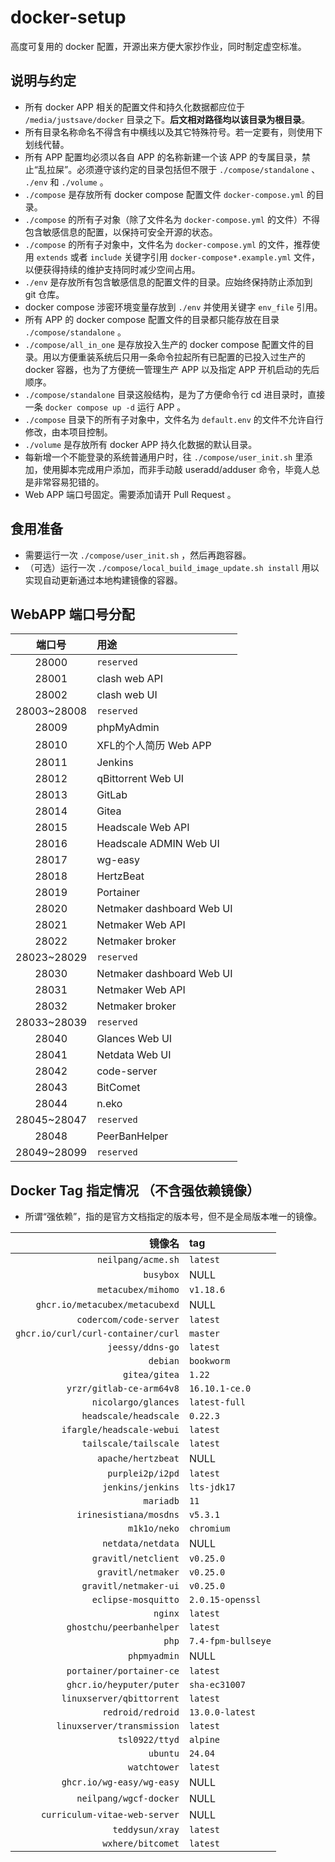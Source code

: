 # docker-setup

高度可复用的 docker 配置，开源出来方便大家抄作业，同时制定虚空标准。  

## 说明与约定

- 所有 docker APP 相关的配置文件和持久化数据都应位于 `/media/justsave/docker` 目录之下。**后文相对路径均以该目录为根目录**。  
- 所有目录名称命名不得含有中横线以及其它特殊符号。若一定要有，则使用下划线代替。  
- 所有 APP 配置均必须以各自 APP 的名称新建一个该 APP 的专属目录，禁止“乱拉屎”。必须遵守该约定的目录包括但不限于 `./compose/standalone` 、 `./env` 和 `./volume` 。  
- `./compose` 是存放所有 docker compose 配置文件 `docker-compose.yml` 的目录。  
- `./compose` 的所有子对象（除了文件名为 `docker-compose.yml` 的文件）不得包含敏感信息的配置，以保持可安全开源的状态。  
- `./compose` 的所有子对象中，文件名为 `docker-compose.yml` 的文件，推荐使用 `extends` 或者 `include` 关键字引用 `docker-compose*.example.yml` 文件，以便获得持续的维护支持同时减少空间占用。  
- `./env` 是存放所有包含敏感信息的配置文件的目录。应始终保持防止添加到 git 仓库。  
- docker compose 涉密环境变量存放到 `./env` 并使用关键字 `env_file` 引用。  
- 所有 APP 的 docker compose 配置文件的目录都只能存放在目录 `./compose/standalone` 。
- `./compose/all_in_one` 是存放投入生产的 docker compose 配置文件的目录。用以方便重装系统后只用一条命令拉起所有已配置的已投入过生产的 docker 容器，也为了方便统一管理生产 APP 以及指定 APP 开机启动的先后顺序。  
- `./compose/standalone` 目录这般结构，是为了方便命令行 cd 进目录时，直接一条 `docker compose up -d` 运行 APP 。  
- `./compose` 目录下的所有子对象中，文件名为 `default.env` 的文件不允许自行修改，由本项目控制。  
- `./volume` 是存放所有 docker APP 持久化数据的默认目录。  
- 每新增一个不能登录的系统普通用户时，往 `./compose/user_init.sh` 里添加，使用脚本完成用户添加，而非手动敲 useradd/adduser 命令，毕竟人总是非常容易犯错的。  
- Web APP 端口号固定。需要添加请开 Pull Request 。  

## 食用准备

- 需要运行一次 `./compose/user_init.sh` ，然后再跑容器。
- （可选）运行一次 `./compose/local_build_image_update.sh install` 用以实现自动更新通过本地构建镜像的容器。

## WebAPP 端口号分配

| 端口号 | 用途 |
|:-:|:-|
|28000|`reserved`|
|28001|clash web API|
|28002|clash web UI|
|28003~28008|`reserved`|
|28009|phpMyAdmin|
|28010|XFL的个人简历 Web APP|
|28011|Jenkins|
|28012|qBittorrent Web UI|
|28013|GitLab|
|28014|Gitea|
|28015|Headscale Web API|
|28016|Headscale ADMIN Web UI|
|28017|wg-easy|
|28018|HertzBeat|
|28019|Portainer|
|28020|Netmaker dashboard Web UI|
|28021|Netmaker Web API|
|28022|Netmaker broker|
|28023~28029|`reserved`|
|28030|Netmaker dashboard Web UI|
|28031|Netmaker Web API|
|28032|Netmaker broker|
|28033~28039|`reserved`|
|28040|Glances Web UI|
|28041|Netdata Web UI|
|28042|code-server|
|28043|BitComet|
|28044|n.eko|
|28045~28047|`reserved`|
|28048|PeerBanHelper|
|28049~28099|`reserved`|

## Docker Tag 指定情况 （不含强依赖镜像）  

- 所谓“强依赖”，指的是官方文档指定的版本号，但不是全局版本唯一的镜像。  

| 镜像名 | tag |
|-:|:-|
|`neilpang/acme.sh`|`latest`|
|`busybox`|NULL|
|`metacubex/mihomo`|`v1.18.6`|
|`ghcr.io/metacubex/metacubexd`|NULL|
|`codercom/code-server`|`latest`|
|`ghcr.io/curl/curl-container/curl`|`master`|
|`jeessy/ddns-go`|`latest`|
|`debian`|`bookworm`|
|`gitea/gitea`|`1.22`|
|`yrzr/gitlab-ce-arm64v8`|`16.10.1-ce.0`|
|`nicolargo/glances`|`latest-full`|
|`headscale/headscale`|`0.22.3`|
|`ifargle/headscale-webui`|`latest`|
|`tailscale/tailscale`|`latest`|
|`apache/hertzbeat`|NULL|
|`purplei2p/i2pd`|`latest`|
|`jenkins/jenkins`|`lts-jdk17`|
|`mariadb`|`11`|
|`irinesistiana/mosdns`|`v5.3.1`|
|`m1k1o/neko`|`chromium`|
|`netdata/netdata`|NULL|
|`gravitl/netclient`|`v0.25.0`|
|`gravitl/netmaker`|`v0.25.0`|
|`gravitl/netmaker-ui`|`v0.25.0`|
|`eclipse-mosquitto`|`2.0.15-openssl`|
|`nginx`|`latest`|
|`ghostchu/peerbanhelper`|`latest`|
|`php`|`7.4-fpm-bullseye`|
|`phpmyadmin`|NULL|
|`portainer/portainer-ce`|`latest`|
|`ghcr.io/heyputer/puter`|`sha-ec31007`|
|`linuxserver/qbittorrent`|`latest`|
|`redroid/redroid`|`13.0.0-latest`|
|`linuxserver/transmission`|`latest`|
|`tsl0922/ttyd`|`alpine`|
|`ubuntu`|`24.04`|
|`watchtower`|`latest`|
|`ghcr.io/wg-easy/wg-easy`|NULL|
|`neilpang/wgcf-docker`|NULL|
|`curriculum-vitae-web-server`|NULL|
|`teddysun/xray`|`latest`|
|`wxhere/bitcomet`|`latest`|
